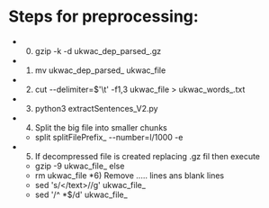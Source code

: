 
# Steps for preprocessing:


* 0) gzip  -k -d ukwac_dep_parsed_.gz
* 1) mv ukwac_dep_parsed_ ukwac_file
* 2) cut --delimiter=$'\t' -f1,3 ukwac_file > ukwac_words_.txt
* 3) python3 extractSentences_V2.py
* 4) Split the big file into smaller chunks
	* split <bigFile> splitFilePrefix_ --number=l/1000 -e 
* 5) If decompressed file is created replacing .gz fil then execute 
	* gzip -9 ukwac_file_
     else
	* rm ukwac_file
*6) Remove </text> ..... lines ans blank lines
   	* sed 's/<\/text>//g' ukwac_file_
	* sed '/^ *$/d' ukwac_file_	
	
